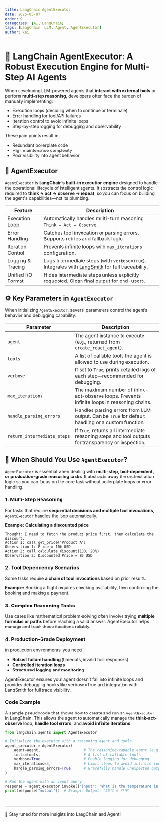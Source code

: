 ```yaml
---
title: LangChain AgentExecutor
date: 2025-05-07
order: 9
categories: [AI, LangChain]
tags: [LangChain, LLM, Agent, AgentExecutor]
author: kai
---
```


# 🚀 LangChain AgentExecutor: A Robust Execution Engine for Multi-Step AI Agents

When developing LLM-powered agents that **interact with external tools** or perform **multi-step reasoning**, developers often face the burden of manually implementing:

- Execution loops (deciding when to continue or terminate)
- Error handling for tool/API failures
- Iteration control to avoid infinite loops
- Step-by-step logging for debugging and observability

These pain points result in:

- Redundant boilerplate code  
- High maintenance complexity  
- Poor visibility into agent behavior  


## 🤖 AgentExecutor
`AgentExecutor` is **LangChain’s built-in execution engine** designed to handle the operational lifecycle of intelligent agents. It abstracts the control logic required to **think → act → observe → repeat**, so you can focus on building the agent's capabilities—not its plumbing.

| Feature              | Description                                                                 |
|----------------------|-----------------------------------------------------------------------------|
| Execution Loop     | Automatically handles multi-turn reasoning: `Think → Act → Observe`.        |
| Error Handling     | Catches tool invocation or parsing errors. Supports retries and fallback logic. |
| Iteration Control  | Prevents infinite loops with `max_iterations` configuration.                |
| Logging & Tracing  | Logs intermediate steps (with `verbose=True`). Integrates with [LangSmith](https://smith.langchain.com) for full traceability. |
| Unified I/O Format | Hides intermediate steps unless explicitly requested. Clean final output for end-users. |


## ⚙️ Key Parameters in `AgentExecutor`

When initializing `AgentExecutor`, several parameters control the agent’s behavior and debugging capability:

| Parameter                 | Description                                                                                   |
|---------------------------|-----------------------------------------------------------------------------------------------|
| `agent`                  | The agent instance to execute (e.g., returned from `create_react_agent`).                     |
| `tools`                  | A list of callable tools the agent is allowed to use during execution.                        |
| `verbose`                | If set to `True`, prints detailed logs of each step—recommended for debugging.                |
| `max_iterations`         | The maximum number of think-act-observe loops. Prevents infinite loops in reasoning chains.   |
| `handle_parsing_errors`  | Handles parsing errors from LLM output. Can be `True` for default handling or a custom function. |
| `return_intermediate_steps` | If `True`, returns all intermediate reasoning steps and tool outputs for transparency or inspection. |


## 🧠 When Should You Use `AgentExecutor`?
`AgentExecutor` is essential when dealing with **multi-step, tool-dependent, or production-grade reasoning tasks**. It abstracts away the orchestration logic so you can focus on the core task without boilerplate loops or error handling.


### 1. Multi-Step Reasoning
For tasks that require **sequential decisions and multiple tool invocations**, `AgentExecutor` handles the loop automatically.

**Example: Calculating a discounted price**

```text
Thought: I need to fetch the product price first, then calculate the discount.
Action 1: call get_price("Product A")
Observation 1: Price = 100 USD
Action 2: call calculate_discount(100, 20%)
Observation 2: Discounted Price = 80 USD
```

### 2. Tool Dependency Scenarios
Some tasks require **a chain of tool invocations** based on prior results.

**Example:** Booking a flight requires checking availability, then confirming the booking and making a payment.


### 3. Complex Reasoning Tasks
Use cases like mathematical problem-solving often involve trying **multiple formulas or paths** before reaching a valid answer. AgentExecutor helps manage and track those iterations reliably.


### 4. Production-Grade Deployment
In production environments, you need:
- **Robust failure handling** (timeouts, invalid tool responses)
- **Controlled iteration loops**
- **Structured logging and monitoring**

AgentExecutor ensures your agent doesn’t fall into infinite loops and provides debugging hooks like verbose=True and integration with LangSmith for full trace visibility.


### Code Example
A sample pseudocode that shows how to create and run an `AgentExecutor` in LangChain. This allows the agent to automatically manage the **think-act-observe** loop, **handle tool errors**, and **avoid infinite iterations**.

```python
from langchain.agents import AgentExecutor

# Initialize the executor with a reasoning agent and tools
agent_executor = AgentExecutor(
    agent=agent,                    # The reasoning-capable agent (e.g., ReAct)
    tools=tools,                    # A list of callable tools
    verbose=True,                   # Enable logging for debugging
    max_iterations=3,               # Limit steps to avoid infinite loops
    handle_parsing_errors=True      # Gracefully handle unexpected output
)

# Run the agent with an input query
response = agent_executor.invoke({"input": "What is the temperature in New York in Fahrenheit?"})
print(response["output"])  # Example Output: "25℃ = 77℉"
```






<br>




---

🚀 Stay tuned for more insights into LangChain and Agent!



